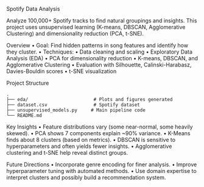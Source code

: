Spotify Data Analysis

Analyze 100,000+ Spotify tracks to find natural groupings and insights. This project uses unsupervised learning (K-means, DBSCAN, Agglomerative Clustering) and dimensionality reduction (PCA, t-SNE).

Overview • Goal: Find hidden patterns in song features and identify how they cluster. • Techniques: • Data cleaning and scaling • Exploratory Data Analysis (EDA) • PCA for dimensionality reduction • K-means, DBSCAN, and Agglomerative Clustering • Evaluation with Silhouette, Calinski-Harabasz, Davies-Bouldin scores • t-SNE visualization

Project Structure
```
.
├── eda/                        # Plots and figures generated
├── dataset.csv                 # Spotify dataset
├── unsupervised_models.py     # Main pipeline code
└── README.md
```

Key Insights • Feature distributions vary (some near-normal, some heavily skewed). • PCA shows 7 components explain ~90% variance. • K-Means finds about 8 clusters (based on metrics). • DBSCAN is sensitive to hyperparameters and often yields fewer insights. • Agglomerative clustering and t-SNE help reveal distinct groups.

Future Directions • Incorporate genre encoding for finer analysis. • Improve hyperparameter tuning with automated methods. • Use domain expertise to interpret clusters and possibly build a recommendation system.

